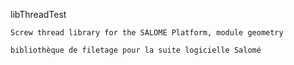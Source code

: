 



libThreadTest

    Screw thread library for the SALOME Platform, module geometry
  
    bibliothèque de filetage pour la suite logicielle Salomé

